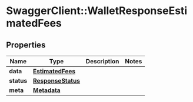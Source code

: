 # SwaggerClient::WalletResponseEstimatedFees

## Properties
Name | Type | Description | Notes
------------ | ------------- | ------------- | -------------
**data** | [**EstimatedFees**](EstimatedFees.md) |  | 
**status** | [**ResponseStatus**](ResponseStatus.md) |  | 
**meta** | [**Metadata**](Metadata.md) |  | 


